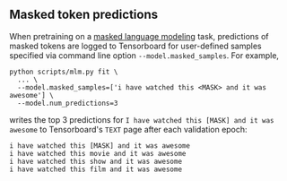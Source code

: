 ## Masked token predictions

When pretraining on a [masked language modeling](../README.md#masked-language-modeling) task, predictions of masked 
tokens are logged to Tensorboard for user-defined samples specified via command line option `--model.masked_samples`. 
For example,

```shell
python scripts/mlm.py fit \
  ... \
  --model.masked_samples=['i have watched this <MASK> and it was awesome'] \ 
  --model.num_predictions=3
```

writes the top 3 predictions for `I have watched this [MASK] and it was awesome` to Tensorboard's `TEXT` page after 
each validation epoch:

```
i have watched this [MASK] and it was awesome
i have watched this movie and it was awesome
i have watched this show and it was awesome
i have watched this film and it was awesome
```
